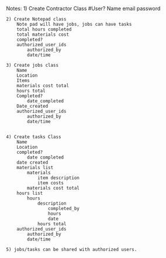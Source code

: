 Notes:
    1) Create Contractor Class
        #User?
        Name
        email
        password

    2) Create Notepad class
        Note pad will have jobs, jobs can have tasks
        total hours completed
        total materials cost
        completed?
        authorized_user_ids
            authorized_by
            date/time
    
    3) Create jobs class
        Name
        Location
        Items  
        materials cost total 
        hours total
        Completed?
            date_completed
        Date_created
        authorized_user_ids
            authorized_by
            date/time
            

    4) Create tasks Class
        Name
        Location
        completed?
            date completed
        date created
        materials list
            materials 
                item description 
                item costs 
            materials cost total 
        hours list
            hours 
                description
                    completed_by
                    hours
                    date
                hours total
        authorized_user_ids
            authorized_by
            date/time
        
    5) jobs/tasks can be shared with authorized users.